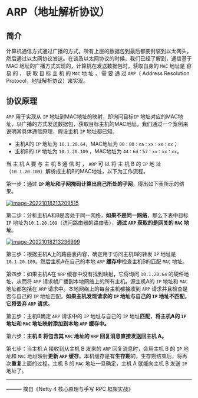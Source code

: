 # ARP（地址解析协议）

## 简介

计算机通信方式通过广播的方式。所有上层的数据包到最后都要封装到以太网头，然后通过以太网协议发送。在谈及以太网协议的时候，我们已经了解到，通信基于 MAC 地址的广播方式实现的，计算机在发送数据包时，获取自身的 `MAC` 地址是 容 易 的 ， 获 取 目 标 主 机 的 `MAC` 地 址 ， 需 要 通 过 `ARP`（ Address Resolution Protocol，地址解析协议）来实现。

## 协议原理

`ARP` 用于实现从 `IP` 地址到MAC地址的映射，即询问目标`IP` 地址对应的MAC地址，以广播的方式发送数据包，获取目标主机的MAC地址。我们通过一个案例来说明其具体通信原理，假设主机 `IP` 地址都已知。

- 主机A的 `IP` 地址为 `10.1.20.64`，MAC地址为 `00：08：ca：xx：xx：xx`；
- 主机B的 `IP` 地址为 `10.1.20.109` ，MAC地址为 `44：6d：57：xx：xx：xx`。

当 主 机 A 要 与 主 机 B 通 信 时 ， `ARP` 可 以 将 主 机 B 的 `IP` 地 址（`10.1.20.109`）解析成主机B的MAC地址，以下为工作流程。

第一步：通过 **`IP` 地址和子网掩码计算出自己所处的子网**，得出如下表所示的结果。

[![image-20221018213209515](https://ding-blog.oss-cn-chengdu.aliyuncs.com/images/202210182132568.png)](https://ding-blog.oss-cn-chengdu.aliyuncs.com/images/202210182132568.png)

第二步：分析主机A和B是否处于同一网络，**如果不是同一网络**，那么下表中目标 `IP` 地址为`10.1.20.109`（访问路由器的路由表），**通过 `ARP` 获取的是网关的 `MAC` 地址**。

[![image-20221018213236999](https://ding-blog.oss-cn-chengdu.aliyuncs.com/images/202210182132043.png)](https://ding-blog.oss-cn-chengdu.aliyuncs.com/images/202210182132043.png)

第三步：根据主机A上的路由表内容，确定用于访问主机B的转发 `IP` 地址是 `10.1.20.109`。然后主机A在自己的本地 `ARP` **缓存中**检查主机B的匹配 `MAC` 地址。

第四步：如果主机A在 `ARP` 缓存中没有找到映射，它将询问 `10.1.20.64` 的硬件地址，从而将 `ARP` 请求帧广播到本地网络上的所有主机。源主机A的 `IP` 地址和 `MAC` 地址都包括在 `ARP` 请求中。本地网络上的每台主机都接收到 `ARP` 请求并且检查是否与自己的 `IP` 地址匹配。**如果主机发现请求的 `IP` 地址与自己的 `IP` 地址不匹配，它将丢弃 `ARP` 请求。**

第五步：主机B确定 `ARP` 请求中的 `IP` 地址与自己的 `IP` 地址**匹配**，**将主机A的 `IP` 地址和 `MAC` 地址映射添加到本地 `ARP` 缓存中。**

第六步：**主机 B 将包含其 `MAC` 地址的 `ARP` 回复消息直接发送回主机 A。**

第七步：当主机 A 接收到从主机 B 发来的 `ARP` 回复消息时，会用主机 B 的 `IP` 地址和 `MAC` 地址映射**更新 `ARP` 缓存**。本机缓存是有**生存期**的，生存期结束后，将再次**重复**上面的过程。主机 B 的 `MAC` 地址一旦确定，主机 A 就能向主机 B 发送 `IP` 地址了。

------

 ——— 摘自《Netty 4 核心原理与手写 RPC 框架实战》